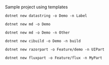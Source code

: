 ﻿
Sample project using templates

```console
dotnet new datastring -o Demo -n Label

dotnet new md -o Demo

dotnet new md -o Demo -n Other

dotnet new cibuild -o Demo -n build

dotnet new razorpart -o Feature/demo -n UIPart

dotnet new fluxpart -o Feature/flux -n MyPart
```